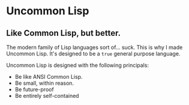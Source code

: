 Uncommon Lisp
=============

Like Common Lisp, but better.
-----------------------------

The modern family of Lisp languages sort of... suck. This is why I made
Uncommon Lisp. It's designed to be a `true` general purpose language.


Uncommon Lisp is designed with the following principals:
* Be like ANSI Common Lisp.
* Be small, within reason.
* Be future-proof
* Be entirely self-contained
